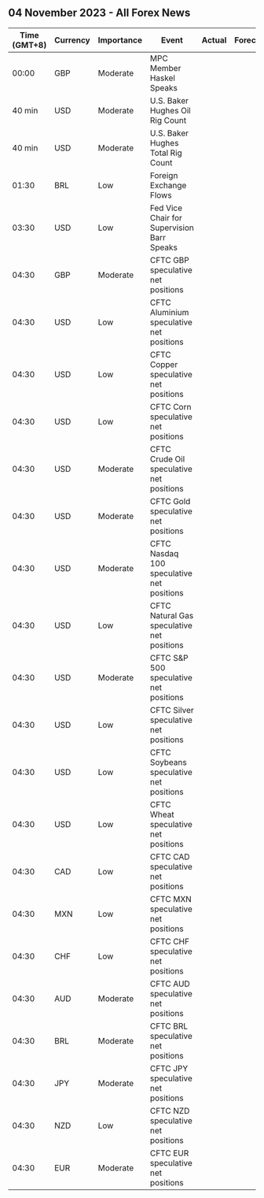 ## 04 November 2023 - All Forex News

| Time (GMT+8) | Currency | Importance | Event | Actual | Forecast | Previous |
|------|----------|------------|-------|--------|----------|----------|
| 00:00 | GBP | Moderate | MPC Member Haskel Speaks |  |  |  |
| 40 min | USD | Moderate | U.S. Baker Hughes Oil Rig Count |  |  | 504 |
| 40 min | USD | Moderate | U.S. Baker Hughes Total Rig Count |  |  | 625 |
| 01:30 | BRL | Low | Foreign Exchange Flows |  |  | 3.375B |
| 03:30 | USD | Low | Fed Vice Chair for Supervision Barr Speaks |  |  |  |
| 04:30 | GBP | Moderate | CFTC GBP speculative net positions |  |  | -18.6K |
| 04:30 | USD | Low | CFTC Aluminium speculative net positions |  |  | 7.1K |
| 04:30 | USD | Low | CFTC Copper speculative net positions |  |  | -20.8K |
| 04:30 | USD | Low | CFTC Corn speculative net positions |  |  | -48.3K |
| 04:30 | USD | Moderate | CFTC Crude Oil speculative net positions |  |  | 300.8K |
| 04:30 | USD | Moderate | CFTC Gold speculative net positions |  |  | 149.4K |
| 04:30 | USD | Moderate | CFTC Nasdaq 100 speculative net positions |  |  | 2.7K |
| 04:30 | USD | Low | CFTC Natural Gas speculative net positions |  |  | -70.3K |
| 04:30 | USD | Moderate | CFTC S&P 500 speculative net positions |  |  | 10.2K |
| 04:30 | USD | Low | CFTC Silver speculative net positions |  |  | 24.3K |
| 04:30 | USD | Low | CFTC Soybeans speculative net positions |  |  | 36.5K |
| 04:30 | USD | Low | CFTC Wheat speculative net positions |  |  | -59.9K |
| 04:30 | CAD | Low | CFTC CAD speculative net positions |  |  | -48.6K |
| 04:30 | MXN | Low | CFTC MXN speculative net positions |  |  | 37.9K |
| 04:30 | CHF | Low | CFTC CHF speculative net positions |  |  | -15.1K |
| 04:30 | AUD | Moderate | CFTC AUD speculative net positions |  |  | -83.1K |
| 04:30 | BRL | Moderate | CFTC BRL speculative net positions |  |  | 5.2K |
| 04:30 | JPY | Moderate | CFTC JPY speculative net positions |  |  | -99.6K |
| 04:30 | NZD | Low | CFTC NZD speculative net positions |  |  | -12.9K |
| 04:30 | EUR | Moderate | CFTC EUR speculative net positions |  |  | 85.3K |
